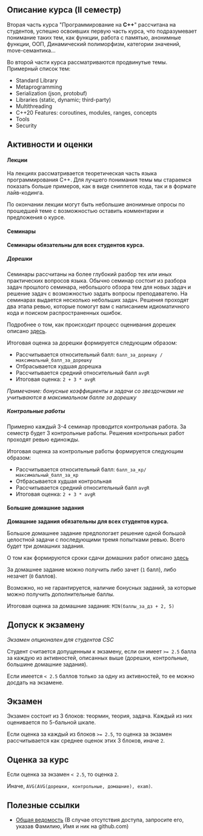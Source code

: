 
## Описание курса (II семестр)

Вторая часть курса "Программирование на **С++**" рассчитана на студентов, успешно освоивших первую часть курса, что подразумевает понимание таких тем, как функции, работа с памятью, анонимные функции, ООП, Динамический полиморфизм, категории значений, move-семантика...

Во второй части курса рассматриваются продвинутые темы. Примерный список тем:

- Standard Library
- Metaprogramming
- Serialization (json, protobuf)
- Libraries (static, dynamic; third-party)
- Multithreading
- C++20 Features: coroutines, modules, ranges, concepts
- Tools
- Security

## Активности и оценки

#### Лекции

На лекциях рассматривается теоретическая часть языка программирования С++. Для лучшего понимания темы мы стараемся показать больше примеров, как в виде сниппетов кода, так и в формате лайв-кодинга.

По окончании лекции могут быть небольшие анонимные опросы по прошедшей теме с возможностью оставить комментарии и предложения о курсе.

#### Семинары

**Семинары обязательны для всех студентов курса.**

##### Дорешки

Семинары рассчитаны на более глубокий разбор тех или иных практических вопросов языка. Обычно семинар состоит из разбора задач прошлого семинара, небольшого обзора тем для новых задач и решение задач с возможностью задать вопросы преподавателю.
На семинарах выдается неcколько небольших задач. Решения проходят два этапа ревью, которые помогут вам с написанием идиоматичного кода и поиском распространенных ошибок.

Подробнее о том, как происходит процесс оценивания дорешек описано [здесь]().

Итоговая оценка за дорешки формируется следующим образом:

 - Рассчитывается относительный балл: `балл_за_дорешку / максимальный_балл_за_дорешку `
 - Отбрасывается худшая дорешка
 - Рассчитывается средний относительный балл `avgR`
 - Итоговая оценка: `2 + 3 * avgR`

_Примечание: бонусные коэффициенты и задачи со звездочками не учитываются в максимальном балле за дорешку_

##### Контрольные работы

Примерно каждый 3-4 семинар проводится контрольная работа. За семестр будет 3 контрольные работы.
Решения контрольных работ проходят ревью единожды.

Итоговая оценка за контрольные работы формируется следующим образом:

 - Рассчитывается относительный балл: `балл_за_кр/ максимальный_балл_за_кр`
 - Отбрасывается худшая контрольная
 - Рассчитывается средний относительный балл `avgR`
 - Итоговая оценка: `2 + 3 * avgR`

#### Большие домашние задания

**Домашние задания обязательны для всех студентов курса.**

Большое домашнее задание предпологает решение одной большой целостной задачи с последующими тремя попытками ревью. Всего будет три домашних задания.

О том как формируются сроки сдачи домашних работ описано [здесь](https://docs.google.com/document/d/1E3B16FdLuQKTK2VDs6usk5uZHyaA3f6bjYn7S5Xu2QI/edit#heading=h.obdvy97vybx2)

За домашнее задание можно получить либо зачет (`1` балл), либо незачет (`0` баллов).

Возможно, но не гарантируется, наличие бонусных заданий, за которые можно получить дополнительные баллы.

Итоговая оценка за домашние задания: `MIN(баллы_за_дз + 2, 5)`

## Допуск к экзамену

*Экзамен опционален для студентов CSC*

Студент считается допущенным к экзамену, если он имеет `>= 2.5` балла за каждую из активностей, описанных выше (дорешки, контрольные, большине домашние задания).

Если имеется `< 2.5` баллов только за одну из активностей, то ее можно досдать на экзамене.

## Экзамен

Экзамен состоит из 3 блоков: теормин, теория, задача. Каждый из них оценивается по 5-бальной шкале.

Если оценка за каждый из блоков `>= 2.5`, то оценка за экзамен рассчитывается как среднее оценок этих 3 блоков, иначе `2`.

## Оценка за курс

Если оценка за экзамен `< 2.5`, то оценка `2`.

Иначе, `AVG(AVG(дорешки, контрольные, домашние), exam)`.

## Полезные ссылки

- [Общая ведомость](https://docs.google.com/spreadsheets/d/1hUsPKiv9EAbH9n1wb228kd8Neb_2UNFI5Teu8Yk2HEI/edit#gid=238053417) (В случае отсутствия доступа, запросите его, указав Фамилию, Имя и ник на github.com)
